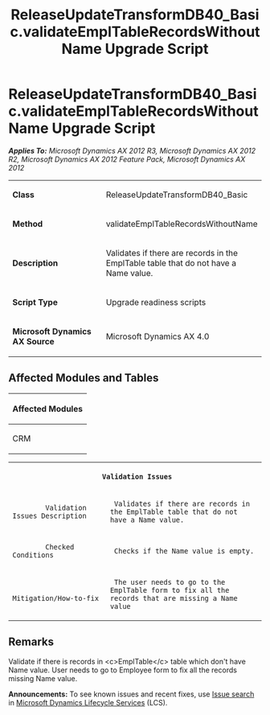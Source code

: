 ﻿---
title: ReleaseUpdateTransformDB40_Basic.validateEmplTableRecordsWithoutName Upgrade Script
TOCTitle: ReleaseUpdateTransformDB40_Basic.validateEmplTableRecordsWithoutName Upgrade Script
ms:assetid: e6e520b6-1a07-b344-bc3c-bbbe1e94010f
ms:mtpsurl: https://msdn.microsoft.com/en-us/library/JJ719788(v=AX.60)
ms:contentKeyID: 49711861
ms.date: 05/18/2015
mtps_version: v=AX.60
---

# ReleaseUpdateTransformDB40\_Basic.validateEmplTableRecordsWithoutName Upgrade Script 


_**Applies To:** Microsoft Dynamics AX 2012 R3, Microsoft Dynamics AX 2012 R2, Microsoft Dynamics AX 2012 Feature Pack, Microsoft Dynamics AX 2012_

<table>
<colgroup>
<col style="width: 50%" />
<col style="width: 50%" />
</colgroup>
<tbody>
<tr class="odd">
<td><p><strong>Class</strong></p></td>
<td><p>ReleaseUpdateTransformDB40_Basic</p></td>
</tr>
<tr class="even">
<td><p><strong>Method</strong></p></td>
<td><p>validateEmplTableRecordsWithoutName</p></td>
</tr>
<tr class="odd">
<td><p><strong>Description</strong></p></td>
<td><p>Validates if there are records in the EmplTable table that do not have a Name value.</p></td>
</tr>
<tr class="even">
<td><p><strong>Script Type</strong></p></td>
<td><p>Upgrade readiness scripts</p></td>
</tr>
<tr class="odd">
<td><p><strong>Microsoft Dynamics AX Source</strong></p></td>
<td><p>Microsoft Dynamics AX 4.0</p></td>
</tr>
</tbody>
</table>


## Affected Modules and Tables

<table>
<colgroup>
<col style="width: 100%" />
</colgroup>
<thead>
<tr class="header">
<th><p>Affected Modules</p></th>
</tr>
</thead>
<tbody>
<tr class="odd">
<td><p>CRM</p></td>
</tr>
</tbody>
</table>


<table xmlns="http://www.w3.org/1999/xhtml">
              <tr><th colspan="2">
		
   <p>
   
	 Validation Issues
  </p>
  </th></tr>
              <tr><td>
		
   <p>
   
	 
            Validation Issues Description
          
  </p>
  </td><td>
		
   <p>
   
	 Validates if there are records in the EmplTable table that do not have a Name value.
  </p>
  </td></tr>
              <tr><td>
		
   <p>
   
	 
            Checked Conditions
          
  </p>
  </td><td>
		
   <p>
   
	 Checks if the Name value is empty.
  </p>
  </td></tr>
              <tr><td>
		
   <p>
   
	 
            Mitigation/How-to-fix
          
  </p>
  </td><td>
		
   <p>
   
	 The user needs to go to the EmplTable form to fix all the records that are missing a Name value
  </p>
  </td></tr>
            </table>


## Remarks

Validate if there is records in \<c\>EmplTable\</c\> table which don't have Name value. User needs to go to Employee form to fix all the records missing Name value.

  
**Announcements:** To see known issues and recent fixes, use [Issue search](http://go.microsoft.com/fwlink/?linkid=389258) in [Microsoft Dynamics Lifecycle Services](http://go.microsoft.com/fwlink/?linkid=306505) (LCS).

